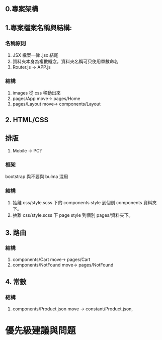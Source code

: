 ## 0.專案架構

## 1.專案檔案名稱與結構:
### 名稱原則
1. JSX 檔案一律 .jsx 結尾
2. 資料夾本身為複數概念，資料夾名稱可只使用單數命名
3. Router.js -> APP.js

### 結構
1. images 從 css 移動出來
2. pages/App move-> pages/Home
3. pages/Layout move-> components/Layout

## 2. HTML/CSS
## 排版
1. Mobile -> PC?

### 框架
bootstrap 與不要與 bulma 混用

### 結構
1. 抽離 css/style.scss 下的 components style 到個別 components 資料夾下。
2. 抽離 css/style.scss 下 page style 到個別 pages/資料夾下。

## 3. 路由
### 結構
1. components/Cart move-> pages/Cart
2. components/NotFound move-> pages/NotFound

## 4. 常數
### 結構
1. components/Product.json move -> constant/Product.json, 


# 優先級建議與問題
